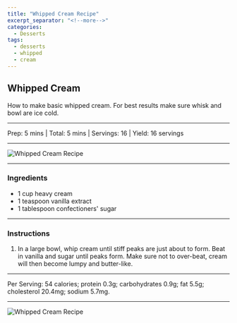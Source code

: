 ```yaml
---
title: "Whipped Cream Recipe"
excerpt_separator: "<!--more-->"
categories:
  - Desserts
tags:
  - desserts
  - whipped
  - cream
---
```


## Whipped Cream

How to make basic whipped cream. For best results make sure whisk and bowl are ice cold.

---

Prep: 5 mins | Total: 5 mins | Servings: 16 | Yield: 16 servings

---

![Whipped Cream Recipe](https://blogger.googleusercontent.com/img/a/AVvXsEiY28A3NEXz5uA73ZThLuPjiQDSSLd5ClvIwuM9p3LdPg46yjcJDGBtLGkESWCzk5m_Y4eYOUwbFOw1NozflCTRpNdDgEhQ_0t2HyeaPyDzWUJkC6j-8wUBlsQ-5c2pHcW9gL2IzlrmHQkFebXKsMr_PUuVazb325AyPWalCIrR2aek0DnxZdKrmmvE)

---

### Ingredients
* 1 cup heavy cream
* 1 teaspoon vanilla extract
* 1 tablespoon confectioners' sugar

---

### Instructions
1. In a large bowl, whip cream until stiff peaks are just about to form. Beat in vanilla and sugar until peaks form. Make sure not to over-beat, cream will then become lumpy and butter-like.

---

Per Serving: 54 calories; protein 0.3g; carbohydrates 0.9g; fat 5.5g; cholesterol 20.4mg; sodium 5.7mg.

---

![Whipped Cream Recipe](https://blogger.googleusercontent.com/img/a/AVvXsEh-JrMsN6poQYGolDAgh0ZjQ2PMIO1-bLBYiF1H3qGfeoMV-qNwOUNYqFrpUq3qQ0GOX5447A5IhuvbejNl9drlvD28_Ge5HIev-8AZ6_UfIbeJFrkWFF4i2fQU48Rji4fNt-kiDYraGELSOl--SrW62EXh_ja6EQg71Tn_Rfv72RnVwLsKuJ8S4TnZ)